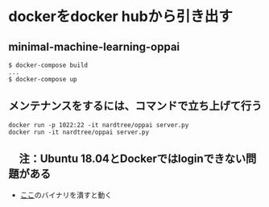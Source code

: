 # dockerをdocker hubから引き出す

## minimal-machine-learning-oppai
```console
$ docker-compose build
...
$ docker-compose up
```

## メンテナンスをするには、コマンドで立ち上げて行う
```console
docker run -p 1022:22 -it nardtree/oppai server.py
docker run -it nardtree/oppai server.py
```


## 　注：Ubuntu 18.04とDockerではloginできない問題がある
 - [ここ](https://github.com/docker/cli/issues/1136#issuecomment-399537945)のバイナリを潰すと動く
